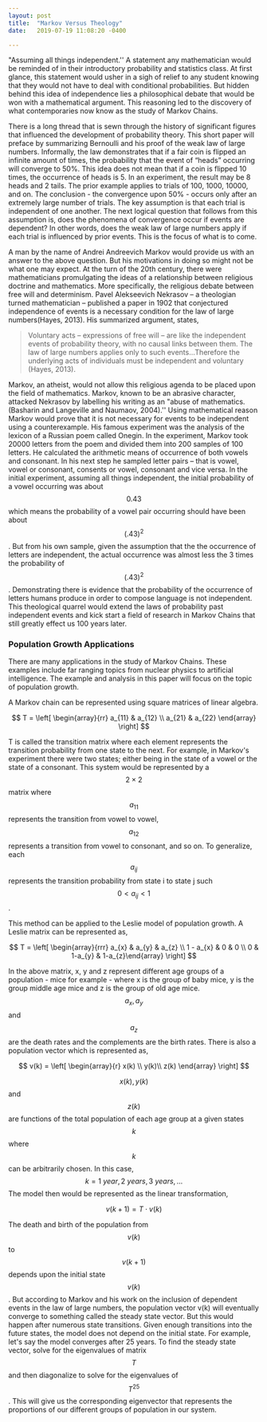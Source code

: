 ```yaml
---
layout: post
title:  "Markov Versus Theology"
date:   2019-07-19 11:08:20 -0400

---
```


"Assuming all things independent.'' A statement any mathematician would be reminded of in their introductory probability and statistics class.  At first glance,  this statement would usher in a sigh of relief to any student knowing that they would not have to deal with conditional probabilities.  But hidden behind this idea of independence lies a philosophical debate that would be won with a mathematical argument.  This reasoning led to the discovery of what contemporaries now know as the study of Markov Chains.

There is a long thread that is sewn through the history of significant figures that influenced the development of probability theory.  This short paper will preface by summarizing Bernoulli and his proof of the weak law of large numbers.  Informally, the law demonstrates that if a fair coin is flipped an infinite amount of times, the probability that the event of “heads” occurring will converge to 50%.  This idea does not mean that if a coin is flipped 10 times, the occurrence of heads is 5.  In an experiment, the result may be 8 heads and 2 tails.  The prior example applies to trials of 100, 1000, 10000, and on. The conclusion - the convergence upon 50% - occurs only after an extremely large number of trials.  The key assumption is that each trial is independent of one another.  The next logical question that follows from this assumption is, does the phenomena of convergence occur if events are dependent? In other words, does the weak law of large numbers apply if each trial is influenced by prior events.   This is the focus of what is to come.

A man by the name of Andrei Andreevich Markov would provide us with an answer to the above question. But his motivations in doing so might not be what one may expect.  At the turn of the 20th century, there were mathematicians promulgating the ideas of a relationship between religious doctrine and mathematics.  More specifically, the religious debate between free will and determinism. Pavel Alekseevich Nekrasov – a theologian turned mathematician – published a paper in 1902 that conjectured independence of events is a necessary condition for the law of large numbers(Hayes, 2013).  His summarized argument, states,


>Voluntary acts – expressions of free will – are like the independent events of probability theory, with no causal links between them.  The law of large numbers applies only to such events...Therefore the underlying acts of individuals must be independent and voluntary (Hayes, 2013).


Markov, an atheist, would not allow this religious agenda to be placed upon the field of mathematics.  Markov, known to be an abrasive character, attacked Nekrasov by labelling his writing as an "abuse of mathematics.(Basharin and Langeville and Naumaov, 2004).''  Using mathematical reason Markov would prove that it is not necessary for events to be independent using a counterexample.  His famous experiment was the analysis of the lexicon of a Russian poem called Onegin.  In the experiment, Markov took 20000 letters from the poem and divided them into 200 samples of 100 letters.  He calculated the arithmetic means of occurrence of both vowels and consonant. In his next step he sampled letter pairs – that is vowel, vowel or consonant, consents or vowel, consonant and vice versa.  In the initial experiment, assuming all things independent, the initial probability of a vowel occurring was about $$0.43$$ which means the probability of a vowel pair occurring should have been about $$(.43)^2$$.  But from his own sample, given the assumption that the the occurrence of letters are independent, the actual occurrence was almost less the 3 times the probability of $$(.43)^2$$. Demonstrating there is evidence that the probability of the occurrence of letters humans produce in order to compose language is not independent.   This theological quarrel would extend the laws of probability past independent events and kick start a field of research in Markov Chains that still greatly effect us 100 years later.

### Population Growth Applications

There are many applications in the study of Markov Chains.  These examples include far ranging topics from nuclear physics to artificial intelligence.  The example and analysis in this paper will focus on the topic of population growth.

A Markov chain can be represented using square matrices of linear algebra.

$$
T = \left[ \begin{array}{rr} a_{11} & a_{12} \\ a_{21} & a_{22} \end{array} \right]
$$

T is called the transition matrix where each element represents the transition probability from one state to the next.  For example, in Markov's experiment there were two states; either being in the state of a vowel or the state of a consonant. This system would be represented by a $$ 2\times 2$$ matrix where $$a_{11}$$ represents the transition from vowel to vowel, $$ a_{12} $$ represents a transition from vowel to consonant, and so on. To generalize, each $$ a_{ij} $$ represents the transition probability from state i to state j such $$ 0 < a_{ij} < 1 $$.

This method can be applied to the Leslie model of population growth.  A Leslie matrix can be represented as,

$$
T = \left[ \begin{array}{rrr} a_{x} & a_{y} & a_{z} \\ 1 - a_{x} & 0 & 0 \\ 0 & 1-a_{y} & 1-a_{z}\end{array} \right]
$$

In the above matrix, x, y and z represent different age groups of a population - mice for example - where x is the group of baby mice, y is the group middle age mice and z is the group of old age mice. $$ a_x, a_y $$ and $$a_z$$ are the death rates and the complements are the birth rates.  There is also a population vector which is represented as,

$$
v(k) = \left[ \begin{array}{r} x(k) \\ y(k)\\ z(k) \end{array} \right]
$$

$$x(k), y(k)$$ and $$z(k)$$ are functions of the total population of each age group at a given states $$k$$ where $$k$$ can be arbitrarily chosen.  In this case, $$k = 1\: year,2\:years,3\:years,...$$ The model then would be represented as the linear transformation,

$$
v(k+1) = T \cdot v(k)
$$

The death and birth of the population from $$v(k)$$ to $$v(k+1)$$ depends upon the initial state $$ v(k)$$.  But according to Markov and his work on the inclusion of dependent events in the law of large numbers, the population vector v(k) will eventually converge to something called the steady state vector. But this would happen after numerous state transitions.  Given enough transitions into the future states, the model does not depend on the initial state. For example, let's say the model converges after 25 years.  To find the steady state vector, solve for the eigenvalues of matrix $$T$$ and then diagonalize to solve for the eigenvalues of $$T^{25}$$.  This will give us the corresponding eigenvector that represents the proportions of our different groups of population in our system.
